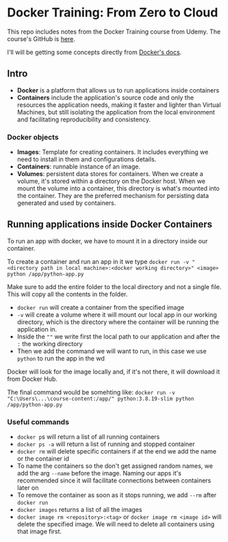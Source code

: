 # Docker Training: From Zero to Cloud

This repo includes notes from the Docker Training course from Udemy. The course's GitHub is [here](https://github.com/rslim087a/docker-course-remastered/tree/main).

I'll will be getting some concepts directly from [Docker's docs](https://docs.docker.com/get-started/docker-overview/).

## Intro

- **Docker** is a platform that allows us to run applications inside containers
- **Containers** include the application's source code and only the resources the application needs, making it faster and lighter than Virtual Machines, but still isolating the application from the local environment and facilitating reproducibility and consistency.

### Docker objects

- **Images**: Template for creating containers. It includes everything we need to install in them and configurations details.
- **Containers**: runnable instance of an image.
- **Volumes**: persistent data stores for containers. When we create a volume, it's stored within a directory on the Docker host. When we mount the volume into a container, this directory is what's mounted into the container. They are the preferred mechanism for persisting data generated and used by containers.

## Running applications inside Docker Containers

To run an app with docker, we have to mount it in a directory inside our container.

To create a container and run an app in it we type `docker run -v "<directory path in local machine>:<docker working directory>" <image> python /app/python-app.py`

Make sure to add the entire folder to the local directory and not a single file. This will copy all the contents in the folder.

- `docker run` will create a container from the specified image
- `-v` will create a volume where it will mount our local app in our working directory, which is the directory where the container will be running the application in.
- Inside the `""` we write first the local path to our application and after the `:` the working directory
- Then we add the command we will want to run, in this case we use `python` to run the app in the wd

Docker will look for the image locally and, if it's not there, it will download it from Docker Hub.

The final command would be somehting like: `docker run -v "C:\Users\...\course-content:/app/" python:3.8.19-slim python /app/python-app.py`

### Useful commands

- `docker p`s will return a list of all running containers
- `docker ps -a` will return a list of running and stopped container
- `docker rm` will delete specific containers if at the end we add the name or the container id
- To name the containers so the don't get assigned random names, we add the arg `--name` before the image. Naming our apps it's recommended since it will facilitate connections between containers later on
- To remove the container as soon as it stops running, we add `--rm` after `docker run`
- `docker images` returns a list of all the images
- `docker image rm <repository>:<tag>` or `docker image rm <image id>` will delete the specified image. We will need to delete all containers using that image first.